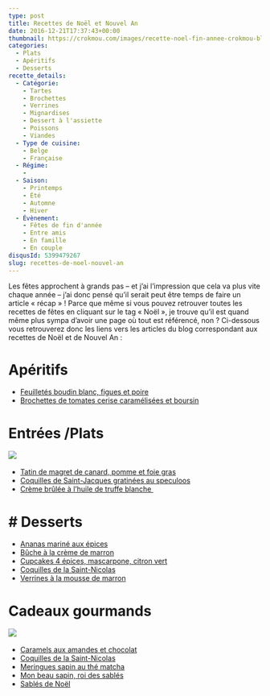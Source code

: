 ```yaml
---
type: post
title: Recettes de Noël et Nouvel An
date: 2016-12-21T17:37:43+00:00
thumbnail: https://crokmou.com/images/recette-noel-fin-annee-crokmou-blog-cuisine-voyage-belgique.jpg
categories:
  - Plats
  - Apéritifs
  - Desserts
recette_details:
  - Catégorie:
    - Tartes
    - Brochettes
    - Verrines
    - Mignardises
    - Dessert à l'assiette
    - Poissons
    - Viandes
  - Type de cuisine:
    - Belge
    - Française 
  - Régime:
    -
  - Saison:
    - Printemps
    - Été
    - Automne
    - Hiver
  - Évènement:
    - Fêtes de fin d'année
    - Entre amis
    - En famille
    - En couple
disqusId: 5399479267
slug: recettes-de-noel-nouvel-an
---
```


Les fêtes approchent à grands pas – et j’ai l’impression que cela va plus vite chaque année – j’ai donc pensé qu’il serait peut être temps de faire un article « récap » ! Parce que même si vous pouvez retrouver toutes les recettes de fêtes en cliquant sur le tag « Noël », je trouve qu’il est quand même plus sympa d’avoir une page où tout est référencé, non ? Ci-dessous vous retrouverez donc les liens vers les articles du blog correspondant aux recettes de Noël et de Nouvel An :

# Apéritifs

* [Feuilletés boudin blanc, figues et poire](http://www.crokmou.com/2012/12/feuilletes-boudin-blanc-figues-poires)
* [Brochettes de tomates cerise caramélisées et boursin](http://www.crokmou.com/2012/06/brochettes-de-tomates-cerise-caramelisees-boursin)

# Entrées /Plats

![](https://crokmou.com/images/recette-noel-plat_nehjzz.jpg)  
* [Tatin de magret de canard, pomme et foie gras](http://www.crokmou.com/2013/12/tatin-magret-canard-pomme-foie-gras)
* [Coquilles de Saint-Jacques gratinées au speculoos](http://www.crokmou.com/2013/12/coquilles-saint-jacques-gratinees-speculoos)
* [Crème brûlée à l’huile de truffe blanche ](http://www.crokmou.com/2016/11/creme-brulee-a-lhuile-de-truffe-blanche)

# # Desserts

* [Ananas mariné aux épices](http://www.crokmou.com/2013/03/ananas-marine-aux-epices)
* [Bûche à la crème de marron](http://www.crokmou.com/2014/12/buche-a-la-creme-de-marrons-poire-gingembre)
* [Cupcakes 4 épices, mascarpone, citron vert](http://www.crokmou.com/2012/12/cupcakes-4-epices-mascarpone-citron-vert)
* [Coquilles de la Saint-Nicolas](http://www.crokmou.com/2014/12/coquille-de-la-saint-nicolas)
* [Verrines à la mousse de marron](http://www.crokmou.com/2014/12/verrines-a-la-mousse-de-marrons)

# Cadeaux gourmands

![](https://crokmou.com/images/recette-noel-gourmandises_ylhw29.jpg)  
* [Caramels aux amandes et chocolat](http://www.crokmou.com/2012/01/caramels-aux-amandes-et-chocolat)
* [Coquilles de la Saint-Nicolas](http://www.crokmou.com/2014/12/coquille-de-la-saint-nicolas)
* [Meringues sapin au thé matcha](http://www.crokmou.com/2016/12/meringues-sapin-au-the-matcha-et-chocolat-chaud)
* [Mon beau sapin, roi des sablés](http://www.crokmou.com/2012/11/sapin-sable)
* [Sablés de Noël](http://www.crokmou.com/2011/12/sables-de-noyel)
